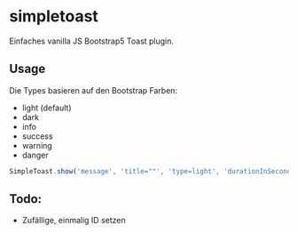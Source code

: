 # simpletoast
Einfaches vanilla JS Bootstrap5 Toast plugin.

## Usage
Die Types basieren auf den Bootstrap Farben:
- light (default)
- dark
- info
- success
- warning
- danger

```js
SimpleToast.show('message', 'title=""', 'type=light', 'durationInSeconds=5');
``` 

## Todo:
- Zufällige, einmalig ID setzen
